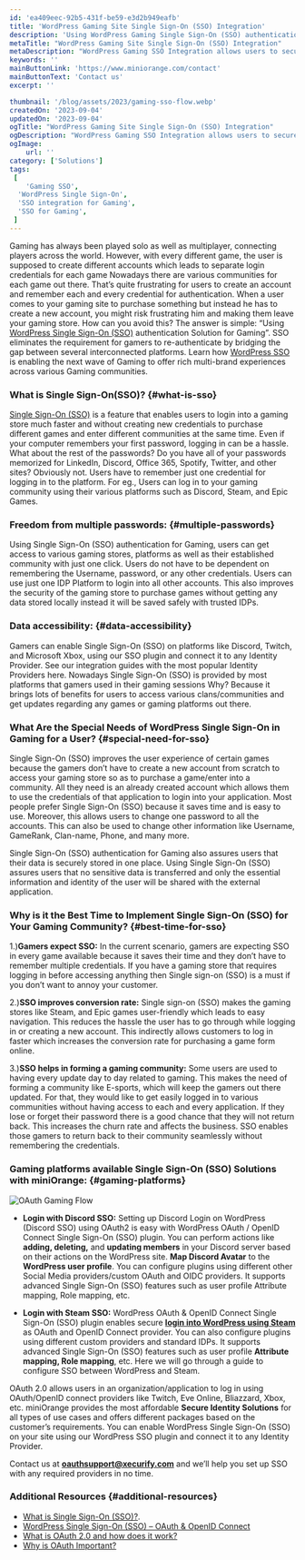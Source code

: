 ```yaml
---
id: 'ea409eec-92b5-431f-be59-e3d2b949eafb'
title: 'WordPress Gaming Site Single Sign-On (SSO) Integration'
description: 'Using WordPress Gaming Single Sign-On (SSO) authentication Solution for Gaming”. SSO eliminates the requirement for gamers to re-authenticate by bridging the gap between several interconnected platforms. Learn how SSO is enabling the next wave of Gaming to offer rich multi-brand experiences across various Gaming communities.'
metaTitle: "WordPress Gaming Site Single Sign-On (SSO) Integration"
metaDescription: "WordPress Gaming SSO Integration allows users to securely Authenticate and access WordPress with SSO using gaming platform credentials and 3rd-party providers."
keywords: ''
mainButtonLink: 'https://www.miniorange.com/contact'
mainButtonText: 'Contact us'
excerpt: ''

thumbnail: '/blog/assets/2023/gaming-sso-flow.webp'
createdOn: '2023-09-04'
updatedOn: '2023-09-04'
ogTitle: "WordPress Gaming Site Single Sign-On (SSO) Integration"
ogDescription: "WordPress Gaming SSO Integration allows users to securely Authenticate and access WordPress with SSO using gaming platform credentials and 3rd-party providers."
ogImage:
    url: ''
category: ['Solutions']
tags:
 [
	'Gaming SSO',
  'WordPress Single Sign-On',
  'SSO integration for Gaming',
  'SSO for Gaming',
 ]
---
```


Gaming has always been played solo as well as multiplayer, connecting players across the world. However, with every different game, the user is supposed to create different accounts which leads to separate login credentials for each game Nowadays there are various communities for each game out there. That’s quite frustrating for users to create an account and remember each and every credential for authentication. When a user comes to your gaming site to purchase something but instead he has to create a new account, you might risk frustrating him and making them leave your gaming store. How can you avoid this? The answer is simple: “Using [WordPress Single Sign-On (SSO)](https://wordpress.org/plugins/miniorange-login-with-eve-online-google-facebook/) authentication Solution for Gaming”. SSO eliminates the requirement for gamers to re-authenticate by bridging the gap between several interconnected platforms. Learn how [WordPress SSO](https://plugins.miniorange.com/wordpress-sso) is enabling the next wave of Gaming to offer rich multi-brand experiences across various Gaming communities.


### What is Single Sign-On(SSO)? {#what-is-sso}

[Single Sign-On (SSO)](https://www.miniorange.com/products/single-sign-on-sso) is a feature that enables users to login into a gaming store much faster and without creating new credentials to purchase different games and enter different communities at the same time. Even if your computer remembers your first password, logging in can be a hassle. What about the rest of the passwords? Do you have all of your passwords memorized for LinkedIn, Discord, Office 365, Spotify, Twitter, and other sites? Obviously not. Users have to remember just one credential for logging in to the platform. For eg., Users can log in to your gaming community using their various platforms such as Discord, Steam, and Epic Games.


### Freedom from multiple passwords:  {#multiple-passwords}

Using Single Sign-On (SSO) authentication for Gaming, users can get access to various gaming stores, platforms as well as their established community with just one click. Users do not have to be dependent on remembering the Username, password, or any other credentials. Users can use just one IDP Platform to login into all other accounts. This also improves the security of the gaming store to purchase games without getting any data stored locally instead it will be saved safely with trusted IDPs.

### Data accessibility: {#data-accessibility}

Gamers can enable Single Sign-On (SSO) on platforms like Discord, Twitch, and Microsoft Xbox, using our SSO plugin and connect it to any Identity Provider. See our integration guides with the most popular Identity Providers here. Nowadays Single Sign-On (SSO) is provided by most platforms that gamers used in their gaming sessions Why? Because it brings lots of benefits for users to access various clans/communities and get updates regarding any games or gaming platforms out there. 


### What Are the Special Needs of WordPress Single Sign-On in Gaming for a User? {#special-need-for-sso}

Single Sign-On (SSO) improves the user experience of certain games because the gamers don’t have to create a new account from scratch to access your gaming store so as to purchase a game/enter into a community. All they need is an already created account which allows them to use the credentials of that application to login into your application. Most people prefer Single Sign-On (SSO) because it saves time and is easy to use. Moreover, this allows users to change one password to all the accounts. This can also be used to change other information like Username, GameRank, Clan-name, Phone, and many more.

Single Sign-On (SSO) authentication for Gaming also assures users that their data is securely stored in one place. Using Single Sign-On (SSO) assures users that no sensitive data is transferred and only the essential information and identity of the user will be shared with the external application.

### Why is it the Best Time to Implement Single Sign-On (SSO) for Your Gaming Community? {#best-time-for-sso}

1.)**Gamers expect SSO:** In the current scenario, gamers are expecting SSO in every game available because it saves their time and they don’t have to remember multiple credentials. If you have a gaming store that requires logging in before accessing anything then Single sign-on (SSO) is a must if you don’t want to annoy your customer.

2.)**SSO improves conversion rate:** Single sign-on (SSO) makes the gaming stores like Steam, and Epic games user-friendly which leads to easy navigation. This reduces the hassle the user has to go through while logging in or creating a new account. This indirectly allows customers to log in faster which increases the conversion rate for purchasing a game form online.

3.)**SSO helps in forming a gaming community:** Some users are used to having every update day to day related to gaming. This makes the need of forming a community like E-sports, which will keep the gamers out there updated. For that, they would like to get easily logged in to various communities without having access to each and every application. If they lose or forget their password there is a good chance that they will not return back. This increases the churn rate and affects the business. SSO enables those gamers to return back to their community seamlessly without remembering the credentials.

### Gaming platforms available Single Sign-On (SSO) Solutions with miniOrange: {#gaming-platforms}

![OAuth Gaming Flow](/blog/assets/2023/oauth-gaming-flow.webp)

- **Login with Discord SSO:** Setting up Discord Login on WordPress (Discord SSO) using OAuth2 is easy with WordPress OAuth / OpenID Connect Single Sign-On (SSO) plugin. You can perform actions like **adding, deleting,** and **updating members** in your Discord server based on their actions on the WordPress site. **Map Discord Avatar** to the **WordPress user profile**. You can configure plugins using different other Social Media providers/custom OAuth and OIDC providers. It supports advanced Single Sign-On (SSO) features such as user profile Attribute mapping, Role mapping, etc.

- **Login with Steam SSO:** WordPress OAuth & OpenID Connect Single Sign-On (SSO) plugin enables secure **[login into WordPress using Steam](https://plugins.miniorange.com/steam-single-sign-on-for-wordpress-using-oauth)** as OAuth and OpenID Connect provider. You can also configure plugins using different custom providers and standard IDPs. It supports advanced Single Sign-On (SSO) features such as user profile **Attribute mapping, Role mapping**, etc. Here we will go through a guide to configure SSO between WordPress and Steam.

OAuth 2.0 allows users in an organization/application to log in using OAuth/OpenID connect providers like Twitch, Eve Online, Bliazzard, Xbox, etc. miniOrange provides the most affordable **Secure Identity Solutions** for all types of use cases and offers different packages based on the customer’s requirements. You can enable WordPress Single Sign-On (SSO) on your site using our WordPress SSO plugin and connect it to any Identity Provider.

Contact us at **[oauthsupport@xecurify.com](mailto:oauthsupport@xecurify.com)** and we’ll help you set up SSO with any required providers in no time.

### Additional Resources {#additional-resources}

- [What is Single Sign-On (SSO)?](https://www.miniorange.com/products/single-sign-on-sso).
- [WordPress Single Sign-On (SSO) – OAuth & OpenID Connect](https://plugins.miniorange.com/wordpress-sso)
- [What is OAuth 2.0 and how does it work?](https://blog.miniorange.com/what-is-oauth-2/)
- [Why is OAuth Important?](https://www.cisecurity.org/insights/blog/why-oauth-is-so-important-an-interview-with-justin-richer)